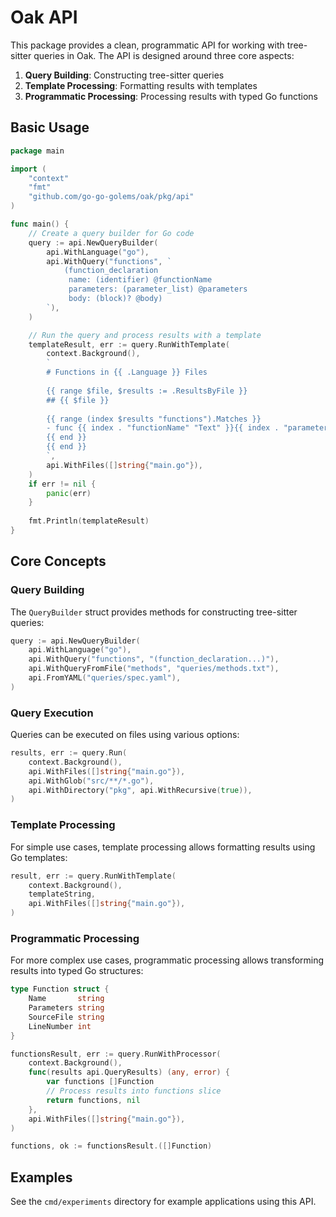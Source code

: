# Oak API

This package provides a clean, programmatic API for working with tree-sitter queries in Oak. The API is designed around three core aspects:

1. **Query Building**: Constructing tree-sitter queries
2. **Template Processing**: Formatting results with templates
3. **Programmatic Processing**: Processing results with typed Go functions

## Basic Usage

```go
package main

import (
    "context"
    "fmt"
    "github.com/go-go-golems/oak/pkg/api"
)

func main() {
    // Create a query builder for Go code
    query := api.NewQueryBuilder(
        api.WithLanguage("go"),
        api.WithQuery("functions", `
            (function_declaration
             name: (identifier) @functionName
             parameters: (parameter_list) @parameters
             body: (block)? @body)
        `),
    )

    // Run the query and process results with a template
    templateResult, err := query.RunWithTemplate(
        context.Background(),
        `
        # Functions in {{ .Language }} Files
        
        {{ range $file, $results := .ResultsByFile }}
        ## {{ $file }}
        
        {{ range (index $results "functions").Matches }}
        - func {{ index . "functionName" "Text" }}{{ index . "parameters" "Text" }}
        {{ end }}
        {{ end }}
        `,
        api.WithFiles([]string{"main.go"}),
    )
    if err != nil {
        panic(err)
    }
    
    fmt.Println(templateResult)
}
```

## Core Concepts

### Query Building

The `QueryBuilder` struct provides methods for constructing tree-sitter queries:

```go
query := api.NewQueryBuilder(
    api.WithLanguage("go"),
    api.WithQuery("functions", "(function_declaration...)"),
    api.WithQueryFromFile("methods", "queries/methods.txt"),
    api.FromYAML("queries/spec.yaml"),
)
```

### Query Execution

Queries can be executed on files using various options:

```go
results, err := query.Run(
    context.Background(),
    api.WithFiles([]string{"main.go"}),
    api.WithGlob("src/**/*.go"),
    api.WithDirectory("pkg", api.WithRecursive(true)),
)
```

### Template Processing

For simple use cases, template processing allows formatting results using Go templates:

```go
result, err := query.RunWithTemplate(
    context.Background(),
    templateString,
    api.WithFiles([]string{"main.go"}),
)
```

### Programmatic Processing

For more complex use cases, programmatic processing allows transforming results into typed Go structures:

```go
type Function struct {
    Name       string
    Parameters string
    SourceFile string
    LineNumber int
}

functionsResult, err := query.RunWithProcessor(
    context.Background(),
    func(results api.QueryResults) (any, error) {
        var functions []Function
        // Process results into functions slice
        return functions, nil
    },
    api.WithFiles([]string{"main.go"}),
)

functions, ok := functionsResult.([]Function)
```

## Examples

See the `cmd/experiments` directory for example applications using this API.